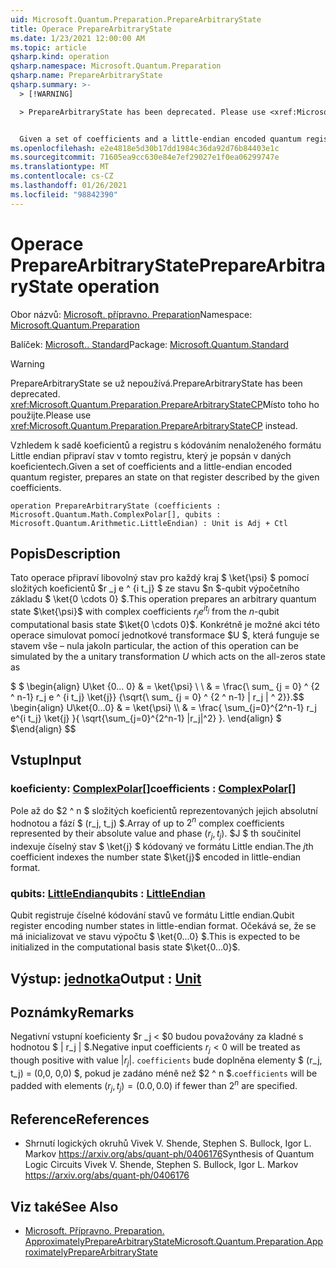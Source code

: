 ```yaml
---
uid: Microsoft.Quantum.Preparation.PrepareArbitraryState
title: Operace PrepareArbitraryState
ms.date: 1/23/2021 12:00:00 AM
ms.topic: article
qsharp.kind: operation
qsharp.namespace: Microsoft.Quantum.Preparation
qsharp.name: PrepareArbitraryState
qsharp.summary: >-
  > [!WARNING]

  > PrepareArbitraryState has been deprecated. Please use <xref:Microsoft.Quantum.Preparation.PrepareArbitraryStateCP> instead.


  Given a set of coefficients and a little-endian encoded quantum register, prepares an state on that register described by the given coefficients.
ms.openlocfilehash: e2e4818e5d30b17dd1984c36da92d76b84403e1c
ms.sourcegitcommit: 71605ea9cc630e84e7ef29027e1f0ea06299747e
ms.translationtype: MT
ms.contentlocale: cs-CZ
ms.lasthandoff: 01/26/2021
ms.locfileid: "98842390"
---
```

# <a name="preparearbitrarystate-operation"></a><span data-ttu-id="0a034-102">Operace PrepareArbitraryState</span><span class="sxs-lookup"><span data-stu-id="0a034-102">PrepareArbitraryState operation</span></span>

<span data-ttu-id="0a034-103">Obor názvů: [Microsoft. přípravno. Preparation](xref:Microsoft.Quantum.Preparation)</span><span class="sxs-lookup"><span data-stu-id="0a034-103">Namespace: [Microsoft.Quantum.Preparation](xref:Microsoft.Quantum.Preparation)</span></span>

<span data-ttu-id="0a034-104">Balíček: [Microsoft.. Standard](https://nuget.org/packages/Microsoft.Quantum.Standard)</span><span class="sxs-lookup"><span data-stu-id="0a034-104">Package: [Microsoft.Quantum.Standard](https://nuget.org/packages/Microsoft.Quantum.Standard)</span></span>


> [!WARNING]
> <span data-ttu-id="0a034-105">PrepareArbitraryState se už nepoužívá.</span><span class="sxs-lookup"><span data-stu-id="0a034-105">PrepareArbitraryState has been deprecated.</span></span> <span data-ttu-id="0a034-106"><xref:Microsoft.Quantum.Preparation.PrepareArbitraryStateCP>Místo toho ho použijte.</span><span class="sxs-lookup"><span data-stu-id="0a034-106">Please use <xref:Microsoft.Quantum.Preparation.PrepareArbitraryStateCP> instead.</span></span>

<span data-ttu-id="0a034-107">Vzhledem k sadě koeficientů a registru s kódováním nenaloženého formátu Little endian připraví stav v tomto registru, který je popsán v daných koeficientech.</span><span class="sxs-lookup"><span data-stu-id="0a034-107">Given a set of coefficients and a little-endian encoded quantum register, prepares an state on that register described by the given coefficients.</span></span>

```qsharp
operation PrepareArbitraryState (coefficients : Microsoft.Quantum.Math.ComplexPolar[], qubits : Microsoft.Quantum.Arithmetic.LittleEndian) : Unit is Adj + Ctl
```


## <a name="description"></a><span data-ttu-id="0a034-108">Popis</span><span class="sxs-lookup"><span data-stu-id="0a034-108">Description</span></span>

<span data-ttu-id="0a034-109">Tato operace připraví libovolný stav pro každý kraj $ \ket{\psi} $ pomocí složitých koeficientů $r _j e ^ {i t_j} $ ze stavu $n $-qubit výpočetního základu $ \ket{0 \cdots 0} $.</span><span class="sxs-lookup"><span data-stu-id="0a034-109">This operation prepares an arbitrary quantum state $\ket{\psi}$ with complex coefficients $r_j e^{i t_j}$ from the $n$-qubit computational basis state $\ket{0 \cdots 0}$.</span></span>
<span data-ttu-id="0a034-110">Konkrétně je možné akci této operace simulovat pomocí jednotkové transformace $U $, která funguje se stavem vše – nula jako</span><span class="sxs-lookup"><span data-stu-id="0a034-110">In particular, the action of this operation can be simulated by the a unitary transformation $U$ which acts on the all-zeros state as</span></span>

<span data-ttu-id="0a034-111">$ $ \begin{align} U\ket {0... 0} & = \ket{\psi} \\ \\ & = \frac{\ sum_ {j = 0} ^ {2 ^ n-1} r_j e ^ {i t_j} \ket{j}} {\sqrt{\ sum_ {j = 0} ^ {2 ^ n-1} | r_j | ^ 2}}.</span><span class="sxs-lookup"><span data-stu-id="0a034-111">$$ \begin{align} U\ket{0...0} & = \ket{\psi} \\\\ & = \frac{ \sum_{j=0}^{2^n-1} r_j e^{i t_j} \ket{j} }{ \sqrt{\sum_{j=0}^{2^n-1} |r_j|^2} }.</span></span>
<span data-ttu-id="0a034-112">\end{align} $ $</span><span class="sxs-lookup"><span data-stu-id="0a034-112">\end{align} $$</span></span>

## <a name="input"></a><span data-ttu-id="0a034-113">Vstup</span><span class="sxs-lookup"><span data-stu-id="0a034-113">Input</span></span>

### <a name="coefficients--complexpolar"></a><span data-ttu-id="0a034-114">koeficienty: [ComplexPolar](xref:Microsoft.Quantum.Math.ComplexPolar)[]</span><span class="sxs-lookup"><span data-stu-id="0a034-114">coefficients : [ComplexPolar](xref:Microsoft.Quantum.Math.ComplexPolar)[]</span></span>

<span data-ttu-id="0a034-115">Pole až do $2 ^ n $ složitých koeficientů reprezentovaných jejich absolutní hodnotou a fází $ (r_j, t_j) $.</span><span class="sxs-lookup"><span data-stu-id="0a034-115">Array of up to $2^n$ complex coefficients represented by their absolute value and phase $(r_j, t_j)$.</span></span> <span data-ttu-id="0a034-116">$J $ th součinitel indexuje číselný stav $ \ket{j} $ kódovaný ve formátu Little endian.</span><span class="sxs-lookup"><span data-stu-id="0a034-116">The $j$th coefficient indexes the number state $\ket{j}$ encoded in little-endian format.</span></span>


### <a name="qubits--littleendian"></a><span data-ttu-id="0a034-117">qubits: [LittleEndian](xref:Microsoft.Quantum.Arithmetic.LittleEndian)</span><span class="sxs-lookup"><span data-stu-id="0a034-117">qubits : [LittleEndian](xref:Microsoft.Quantum.Arithmetic.LittleEndian)</span></span>

<span data-ttu-id="0a034-118">Qubit registruje číselné kódování stavů ve formátu Little endian.</span><span class="sxs-lookup"><span data-stu-id="0a034-118">Qubit register encoding number states in little-endian format.</span></span> <span data-ttu-id="0a034-119">Očekává se, že se má inicializovat ve stavu výpočtu $ \ket{0...0} $.</span><span class="sxs-lookup"><span data-stu-id="0a034-119">This is expected to be initialized in the computational basis state $\ket{0...0}$.</span></span>



## <a name="output--unit"></a><span data-ttu-id="0a034-120">Výstup: [jednotka](xref:microsoft.quantum.lang-ref.unit)</span><span class="sxs-lookup"><span data-stu-id="0a034-120">Output : [Unit](xref:microsoft.quantum.lang-ref.unit)</span></span>



## <a name="remarks"></a><span data-ttu-id="0a034-121">Poznámky</span><span class="sxs-lookup"><span data-stu-id="0a034-121">Remarks</span></span>

<span data-ttu-id="0a034-122">Negativní vstupní koeficienty $r _j < $0 budou považovány za kladné s hodnotou $ | r_j | $.</span><span class="sxs-lookup"><span data-stu-id="0a034-122">Negative input coefficients $r_j < 0$ will be treated as though positive with value $|r_j|$.</span></span> <span data-ttu-id="0a034-123">`coefficients` bude doplněna elementy $ (r_j, t_j) = (0,0, 0,0) $, pokud je zadáno méně než $2 ^ n $.</span><span class="sxs-lookup"><span data-stu-id="0a034-123">`coefficients` will be padded with elements $(r_j, t_j) = (0.0, 0.0)$ if fewer than $2^n$ are specified.</span></span>

## <a name="references"></a><span data-ttu-id="0a034-124">Reference</span><span class="sxs-lookup"><span data-stu-id="0a034-124">References</span></span>

- <span data-ttu-id="0a034-125">Shrnutí logických okruhů Vivek V. Shende, Stephen S. Bullock, Igor L. Markov https://arxiv.org/abs/quant-ph/0406176</span><span class="sxs-lookup"><span data-stu-id="0a034-125">Synthesis of Quantum Logic Circuits Vivek V. Shende, Stephen S. Bullock, Igor L. Markov https://arxiv.org/abs/quant-ph/0406176</span></span>

## <a name="see-also"></a><span data-ttu-id="0a034-126">Viz také</span><span class="sxs-lookup"><span data-stu-id="0a034-126">See Also</span></span>

- [<span data-ttu-id="0a034-127">Microsoft. Přípravno. Preparation. ApproximatelyPrepareArbitraryState</span><span class="sxs-lookup"><span data-stu-id="0a034-127">Microsoft.Quantum.Preparation.ApproximatelyPrepareArbitraryState</span></span>](xref:Microsoft.Quantum.Preparation.ApproximatelyPrepareArbitraryState)